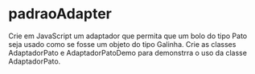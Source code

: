 # padraoAdapter
Crie em JavaScript um adaptador que permita que um bolo do tipo Pato seja usado como se fosse um objeto do tipo Galinha.
Crie as classes AdaptadorPato e AdaptadorPatoDemo para demonstrra o uso da classe AdaptadorPato.
